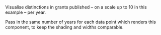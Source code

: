 Visualise distinctions in grants published – on a scale up to 10 in this
example – per year.

Pass in the same number of years for each data point which renders
this component, to keep the shading and widths comparable.
